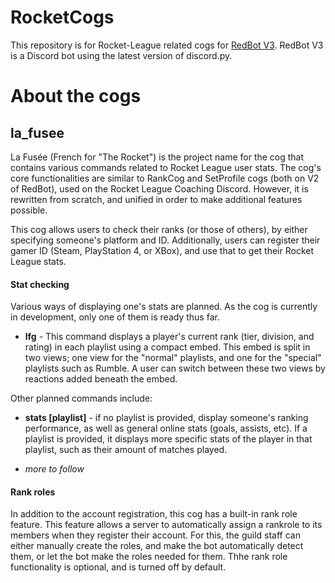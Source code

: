 # RocketCogs

This repository is for Rocket-League related cogs for [RedBot V3](https://github.com/Twentysix26/Red-DiscordBot). RedBot V3 is a Discord bot using the latest version of discord.py.


# About the cogs

## la_fusee

La Fusée (French for "The Rocket") is the project name for the cog that contains various commands related to Rocket League user stats. The cog's core functionalities are similar to RankCog and SetProfile cogs (both on V2 of RedBot), used on the Rocket League Coaching Discord. However, it is rewritten from scratch, and unified in order to make additional features possible.

This cog allows users to check their ranks (or those of others), by either specifying someone's platform and ID. Additionally, users can register their gamer ID (Steam, PlayStation 4, or XBox), and use that to get their Rocket League stats.

#### Stat checking
Various ways of displaying one's stats are planned. As the cog is currently in development, only one of them is ready thus far.

- **lfg** - This command displays a player's current rank (tier, division, and rating) in each playlist using a compact embed. This embed is split in two views; one view for the "normal" playlists, and one for the "special" playlists such as Rumble. A user can switch between these two views by reactions added beneath the embed.

Other planned commands include:

- **stats [playlist]** - if no playlist is provided, display someone's ranking performance, as well as general online stats (goals, assists, etc). If a playlist is provided, it displays more specific stats of the player in that playlist, such as their amount of matches played.

- *more to follow*


#### Rank roles
In addition to the account registration, this cog has a built-in rank role feature. This feature allows a server to automatically assign a rankrole to its members when they register their account. For this, the guild staff can either manually create the roles, and make the bot automatically detect them, or let the bot make the roles needed for them.
Thhe rank role functionality is optional, and is turned off by default.

